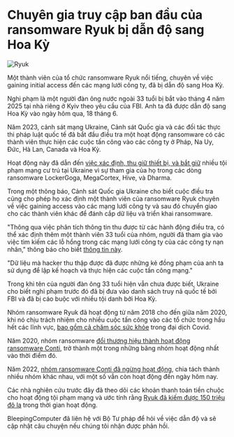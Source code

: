 # Chuyên gia truy cập ban đầu của ransomware Ryuk bị dẫn độ sang Hoa Kỳ

![Ryuk](https://www.bleepstatic.com/content/hl-images/2025/06/18/ryuk.jpeg)

Một thành viên của tổ chức ransomware Ryuk nổi tiếng, chuyên về việc gaining initial access đến các mạng lưới công ty, đã bị dẫn độ sang Hoa Kỳ.

Nghi phạm là một người đàn ông nước ngoài 33 tuổi bị bắt vào tháng 4 năm 2025 tại nhà riêng ở Kyiv theo yêu cầu của FBI. Anh ta đã được dẫn độ sang Hoa Kỳ vào ngày hôm qua, 18 tháng 6.

Năm 2023, cảnh sát mạng Ukraine, Cảnh sát Quốc gia và các đối tác thực thi pháp luật quốc tế đã bắt đầu điều tra một hoạt động ransomware có các thành viên thực hiện các cuộc tấn công vào các công ty ở Pháp, Na Uy, Đức, Hà Lan, Canada và Hoa Kỳ.

Hoạt động này đã dẫn đến [việc xác định, thu giữ thiết bị, và bắt giữ](http://www.europol.europa.eu/media-press/newsroom/news/international-collaboration-leads-to-dismantlement-of-ransomware-group-in-ukraine-amidst-ongoing-war) nhiều tội phạm mạng cư trú tại Ukraine vì sự tham gia của họ trong các dòng ransomware LockerGoga, MegaCortex, Hive, và Dharma.

Trong một thông báo, Cảnh sát Quốc gia Ukraine cho biết cuộc điều tra cũng cho phép họ xác định một thành viên của ransomware Ryuk chuyên về việc gaining access vào các mạng lưới công ty và sau đó chuyển giao cho các thành viên khác để đánh cắp dữ liệu và triển khai ransomware.

"Thông qua việc phân tích thông tin thu được từ các hành động điều tra, có thể xác định thêm một thành viên 33 tuổi của nhóm, người đã tham gia vào việc tìm kiếm các lỗ hổng trong các mạng lưới công ty của các công ty nạn nhân," thông báo cho biết [thông tin này](https://npu.gov.ua/news/zavolodivaly-koshtamy-svitovykh-pidpryiemstv-politseiski-zatrymaly-uchasnyka-khakerskoho-uhrupovannia-shcho-perebuvav-u-rozshuku-fbr-ssha).

"Dữ liệu mà hacker thu thập được đã được những kẻ đồng phạm của anh ta sử dụng để lập kế hoạch và thực hiện các cuộc tấn công mạng."

Trong khi tên của người đàn ông 33 tuổi hiện vẫn chưa được biết, Ukraine cho biết nghi phạm trước đó đã bị đưa vào danh sách truy nã quốc tế bởi FBI và đã bị cáo buộc với nhiều tội danh bởi Hoa Kỳ.

Nhóm ransomware Ryuk đã hoạt động từ năm 2018 cho đến giữa năm 2020, khi nó chịu trách nhiệm cho nhiều cuộc tấn công vào các tổ chức trong hầu hết các lĩnh vực, [bao gồm cả chăm sóc sức khỏe](https://www.bleepingcomputer.com/tag/ryuk/page/2/) trong đại dịch Covid.

Năm 2020, nhóm ransomware [đổi thương hiệu thành hoạt động ransomware Conti](https://www.bleepingcomputer.com/news/security/conti-ransomware-shows-signs-of-being-ryuks-successor/), trở thành một trong những băng nhóm hoạt động nhất vào thời điểm đó.

Năm 2022, [nhóm ransomware Conti đã ngừng hoạt động](https://www.bleepingcomputer.com/news/security/conti-ransomware-shuts-down-operation-rebrands-into-smaller-units/), chia tách thành nhiều nhóm khác nhau, với một số vẫn còn hoạt động đến ngày hôm nay.

Các nhà nghiên cứu trước đây đã theo dõi các khoản thanh toán tiền chuộc cho hoạt động tội phạm mạng và ước tính rằng [Ryuk đã kiếm được 150 triệu đô la](https://www.bleepingcomputer.com/news/security/ryuk-ransomware-bitcoin-wallets-point-to-150-million-operation/) trong thời gian hoạt động.

BleepingComputer đã liên hệ với Bộ Tư pháp để hỏi về việc dẫn độ và sẽ cập nhật câu chuyện nếu chúng tôi nhận được phản hồi.